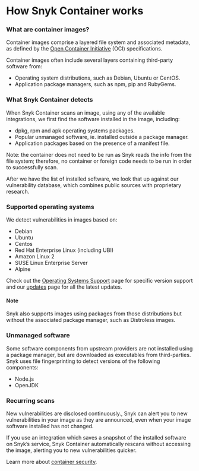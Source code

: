 # How Snyk Container works

### What are container images?

Container images comprise a layered file system and associated metadata, as defined by the [Open Container Initiative](https://opencontainers.org/) \(OCI\) specifications.

Container images often include several layers containing third-party software from:

* Operating system distributions, such as Debian, Ubuntu or CentOS.
* Application package managers, such as npm, pip and RubyGems.

### What Snyk Container detects

When Snyk Container scans an image, using any of the available integrations, we first find the software installed in the image, including:

* dpkg, rpm and apk operating systems packages.
* Popular unmanaged software, ie. installed outside a package manager.
* Application packages based on the presence of a manifest file.

Note: the container does not need to be run as Snyk reads the info from the file system; therefore, no container or foreign code needs to be run in order to successfully scan.

After we have the list of installed software, we look that up against our vulnerability database, which combines public sources with proprietary research.

### Supported operating systems

We detect vulnerabilities in images based on:

* Debian
* Ubuntu
* Centos
* Red Hat Enterprise Linux \(including UBI\)
* Amazon Linux 2
* SUSE Linux Enterprise Server
* Alpine

Check out the [Operating Systems Support](https://support.snyk.io/hc/en-us/articles/360017545417-Supported-operating-system-distributions) page for specific version support and our [updates](https://updates.snyk.io/) page for all the latest updates.

#### Note

Snyk also supports images using packages from those distributions but without the associated package manager, such as Distroless images.

### Unmanaged software

Some software components from upstream providers are not installed using a package manager, but are downloaded as executables from third-parties. Snyk uses file fingerprinting to detect versions of the following components:

* Node.js
* OpenJDK

### Recurring scans

New vulnerabilities are disclosed continuously., Snyk can alert you to new vulnerabilities in your image as they are announced, even when your image software installed has not changed.

If you use an integration which saves a snapshot of the installed software on Snyk’s service, Snyk Container automatically rescans without accessing the image, alerting you to new vulnerabilities quicker.

Learn more about [container security](https://snyk.io/learn/container-security/).

